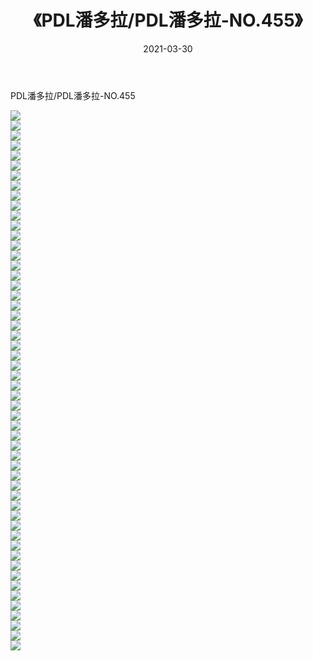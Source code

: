 ﻿---
layout: post
title:  《PDL潘多拉/PDL潘多拉-NO.455》
date:   2021-03-30
img: http://pic.660000.xyz/1:/网络美图/2021/PDL潘多拉/PDL潘多拉-NO.455/000.jpg
categories: [美女, 清纯, 唯美]
---

PDL潘多拉/PDL潘多拉-NO.455

 ![](http://pic.660000.xyz/1:/网络美图/2021/PDL潘多拉/PDL潘多拉-NO.455/001.jpg) <br>![](http://pic.660000.xyz/1:/网络美图/2021/PDL潘多拉/PDL潘多拉-NO.455/002.jpg) <br>![](http://pic.660000.xyz/1:/网络美图/2021/PDL潘多拉/PDL潘多拉-NO.455/003.jpg) <br>![](http://pic.660000.xyz/1:/网络美图/2021/PDL潘多拉/PDL潘多拉-NO.455/004.jpg) <br>![](http://pic.660000.xyz/1:/网络美图/2021/PDL潘多拉/PDL潘多拉-NO.455/005.jpg) <br>![](http://pic.660000.xyz/1:/网络美图/2021/PDL潘多拉/PDL潘多拉-NO.455/006.jpg) <br>![](http://pic.660000.xyz/1:/网络美图/2021/PDL潘多拉/PDL潘多拉-NO.455/007.jpg) <br>![](http://pic.660000.xyz/1:/网络美图/2021/PDL潘多拉/PDL潘多拉-NO.455/008.jpg) <br>![](http://pic.660000.xyz/1:/网络美图/2021/PDL潘多拉/PDL潘多拉-NO.455/009.jpg) <br>![](http://pic.660000.xyz/1:/网络美图/2021/PDL潘多拉/PDL潘多拉-NO.455/010.jpg) <br>![](http://pic.660000.xyz/1:/网络美图/2021/PDL潘多拉/PDL潘多拉-NO.455/011.jpg) <br>![](http://pic.660000.xyz/1:/网络美图/2021/PDL潘多拉/PDL潘多拉-NO.455/012.jpg) <br>![](http://pic.660000.xyz/1:/网络美图/2021/PDL潘多拉/PDL潘多拉-NO.455/013.jpg) <br>![](http://pic.660000.xyz/1:/网络美图/2021/PDL潘多拉/PDL潘多拉-NO.455/014.jpg) <br>![](http://pic.660000.xyz/1:/网络美图/2021/PDL潘多拉/PDL潘多拉-NO.455/015.jpg) <br>![](http://pic.660000.xyz/1:/网络美图/2021/PDL潘多拉/PDL潘多拉-NO.455/016.jpg) <br>![](http://pic.660000.xyz/1:/网络美图/2021/PDL潘多拉/PDL潘多拉-NO.455/017.jpg) <br>![](http://pic.660000.xyz/1:/网络美图/2021/PDL潘多拉/PDL潘多拉-NO.455/018.jpg) <br>![](http://pic.660000.xyz/1:/网络美图/2021/PDL潘多拉/PDL潘多拉-NO.455/019.jpg) <br>![](http://pic.660000.xyz/1:/网络美图/2021/PDL潘多拉/PDL潘多拉-NO.455/020.jpg) <br>![](http://pic.660000.xyz/1:/网络美图/2021/PDL潘多拉/PDL潘多拉-NO.455/021.jpg) <br>![](http://pic.660000.xyz/1:/网络美图/2021/PDL潘多拉/PDL潘多拉-NO.455/022.jpg) <br>![](http://pic.660000.xyz/1:/网络美图/2021/PDL潘多拉/PDL潘多拉-NO.455/023.jpg) <br>![](http://pic.660000.xyz/1:/网络美图/2021/PDL潘多拉/PDL潘多拉-NO.455/024.jpg) <br>![](http://pic.660000.xyz/1:/网络美图/2021/PDL潘多拉/PDL潘多拉-NO.455/025.jpg) <br>![](http://pic.660000.xyz/1:/网络美图/2021/PDL潘多拉/PDL潘多拉-NO.455/026.jpg) <br>![](http://pic.660000.xyz/1:/网络美图/2021/PDL潘多拉/PDL潘多拉-NO.455/027.jpg) <br>![](http://pic.660000.xyz/1:/网络美图/2021/PDL潘多拉/PDL潘多拉-NO.455/028.jpg) <br>![](http://pic.660000.xyz/1:/网络美图/2021/PDL潘多拉/PDL潘多拉-NO.455/029.jpg) <br>![](http://pic.660000.xyz/1:/网络美图/2021/PDL潘多拉/PDL潘多拉-NO.455/030.jpg) <br>![](http://pic.660000.xyz/1:/网络美图/2021/PDL潘多拉/PDL潘多拉-NO.455/031.jpg) <br>![](http://pic.660000.xyz/1:/网络美图/2021/PDL潘多拉/PDL潘多拉-NO.455/032.jpg) <br>![](http://pic.660000.xyz/1:/网络美图/2021/PDL潘多拉/PDL潘多拉-NO.455/033.jpg) <br>![](http://pic.660000.xyz/1:/网络美图/2021/PDL潘多拉/PDL潘多拉-NO.455/034.jpg) <br>![](http://pic.660000.xyz/1:/网络美图/2021/PDL潘多拉/PDL潘多拉-NO.455/035.jpg) <br>![](http://pic.660000.xyz/1:/网络美图/2021/PDL潘多拉/PDL潘多拉-NO.455/036.jpg) <br>![](http://pic.660000.xyz/1:/网络美图/2021/PDL潘多拉/PDL潘多拉-NO.455/037.jpg) <br>![](http://pic.660000.xyz/1:/网络美图/2021/PDL潘多拉/PDL潘多拉-NO.455/038.jpg) <br>![](http://pic.660000.xyz/1:/网络美图/2021/PDL潘多拉/PDL潘多拉-NO.455/039.jpg) <br>![](http://pic.660000.xyz/1:/网络美图/2021/PDL潘多拉/PDL潘多拉-NO.455/040.jpg) <br>![](http://pic.660000.xyz/1:/网络美图/2021/PDL潘多拉/PDL潘多拉-NO.455/041.jpg) <br>![](http://pic.660000.xyz/1:/网络美图/2021/PDL潘多拉/PDL潘多拉-NO.455/042.jpg) <br>![](http://pic.660000.xyz/1:/网络美图/2021/PDL潘多拉/PDL潘多拉-NO.455/043.jpg) <br>![](http://pic.660000.xyz/1:/网络美图/2021/PDL潘多拉/PDL潘多拉-NO.455/044.jpg) <br>![](http://pic.660000.xyz/1:/网络美图/2021/PDL潘多拉/PDL潘多拉-NO.455/045.jpg) <br>![](http://pic.660000.xyz/1:/网络美图/2021/PDL潘多拉/PDL潘多拉-NO.455/046.jpg) <br>![](http://pic.660000.xyz/1:/网络美图/2021/PDL潘多拉/PDL潘多拉-NO.455/047.jpg) <br>![](http://pic.660000.xyz/1:/网络美图/2021/PDL潘多拉/PDL潘多拉-NO.455/048.jpg) <br>![](http://pic.660000.xyz/1:/网络美图/2021/PDL潘多拉/PDL潘多拉-NO.455/049.jpg) <br>![](http://pic.660000.xyz/1:/网络美图/2021/PDL潘多拉/PDL潘多拉-NO.455/050.jpg) <br>![](http://pic.660000.xyz/1:/网络美图/2021/PDL潘多拉/PDL潘多拉-NO.455/051.jpg) <br>![](http://pic.660000.xyz/1:/网络美图/2021/PDL潘多拉/PDL潘多拉-NO.455/052.jpg) <br>![](http://pic.660000.xyz/1:/网络美图/2021/PDL潘多拉/PDL潘多拉-NO.455/053.jpg) <br>![](http://pic.660000.xyz/1:/网络美图/2021/PDL潘多拉/PDL潘多拉-NO.455/054.jpg) <br>